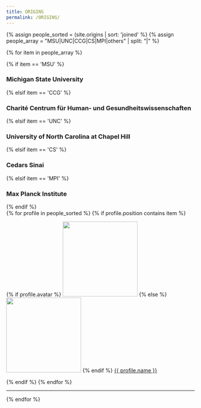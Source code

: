 ```yaml
---
title: ORIGINS
permalink: /ORIGINS/
---
```


{% assign people_sorted = (site.origins | sort: 'joined' %}
{% assign people_array = "MSU|UNC|CCG|CS|MPI|others" | split: "|" %}

{% for item in people_array %}

<div class="pos_header">
{% if item == 'MSU' %}
<h3>Michigan State University</h3>
 {% elsif item == 'CCG' %}
<h3>Charité Centrum für Human- und Gesundheitswissenschaften</h3>
 {% elsif item == 'UNC' %}
<h3>University of North Carolina at Chapel Hill</h3>
 {% elsif item == 'CS' %}
<h3>Cedars Sinai</h3>
 {% elsif item == 'MPI' %}
<h3>Max Planck Institute</h3>
{% endif %}
</div>

<div class="content list people">
  {% for profile in people_sorted %}
    {% if profile.position contains item %}
    <div class="list-item-people">
      <p class="list-post-title">
        {% if profile.avatar %}
        <a href="{{ site.baseurl }}{{ profile.url }}"><img width="200" src="{{site.baseurl}}/images/people/{{profile.avatar}}"></a>
        {% else %}
        <a href="{{ site.baseurl }}{{ profile.url }}"><img width="200" src="http://evansheline.com/wp-content/uploads/2011/02/facebook-Storm-Trooper.jpg"></a>
        {% endif %}
        <a class="name" href="{{ site.baseurl }}{{ profile.url }}">{{ profile.name }}</a>
      </p>
    </div>    
    {% endif %}
  {% endfor %}
</div>
<hr>
{% endfor %}


